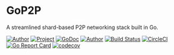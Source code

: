 # GoP2P

A streamlined shard-based P2P networking stack built in Go.

[![Author](https://img.shields.io/badge/made%20by-Mitsuko%20Megumi-purple.svg?style=flat-round)](https://github.com/mitsukomegumi)
[![Project](https://img.shields.io/badge/project-GoP2P-blue.svg?style=flat-round)](https://github.com/mitsukomegumi/gop2p)
[![GoDoc](https://godoc.org/github.com/mitsukomegumi/gop2p?status.svg)](https://godoc.org/github.com/mitsukomegumi/gop2p)
[![Author](https://godoc.org/github.com/mitsukomegumi/gop2p?status.svg)](https://godoc.org/github.com/mitsukomegumi/gop2p)
[![Build Status](https://travis-ci.com/mitsukomegumi/GoP2P.svg?branch=master)](https://travis-ci.com/mitsukomegumi/GoP2P)
[![CircleCI](https://circleci.com/gh/mitsukomegumi/GoP2P.svg?style=svg)](https://circleci.com/gh/mitsukomegumi/GoP2P)
[![Go Report Card](https://goreportcard.com/badge/github.com/mitsukomegumi/gop2p)](https://goreportcard.com/report/github.com/mitsukomegumi/gop2p)
[![codecov](https://codecov.io/gh/mitsukomegumi/GoP2P/branch/master/graph/badge.svg)](https://codecov.io/gh/mitsukomegumi/GoP2P)
